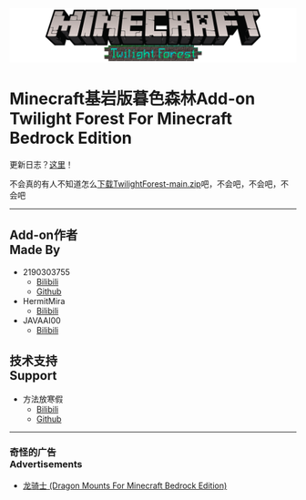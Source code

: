 ![Twilight Forest For Minecraft Bedrock Edition](https://github.com/2190303755/TwilightForest/blob/main/%5BTC%5D%20Resource%20Pack/textures/ui/title.png?raw=true)
# Minecraft基岩版暮色森林Add-on <br> Twilight Forest For Minecraft Bedrock Edition

更新日志？[这里](https://github.com/2190303755/TwilightForest/wiki/更新日志/)！

不会真的有人不知道怎么[下载TwilightForest-main.zip](https://github.com/2190303755/TwilightForest/archive/main.zip)吧，不会吧，不会吧，不会吧

***
## Add-on作者 <br> Made By
* 2190303755
  * [Bilibili](https://space.bilibili.com/436439712)
  * [Github](https://github.com/2190303755)
* HermitMira
  * [Bilibili](https://space.bilibili.com/324707380)
* JAVAAI00
  * [Bilibili](https://space.bilibili.com/38521002)
## 技术支持 <br> Support
* 方法放寒假
  * [Bilibili](https://space.bilibili.com/1833082)
  * [Github](https://github.com/MiemieMethod)
***
### 奇怪的广告 <br> Advertisements
- [龙骑士 (Dragon Mounts For Minecraft Bedrock Edition)](https://www.bilibili.com/video/BV1jZ4y1T74i)